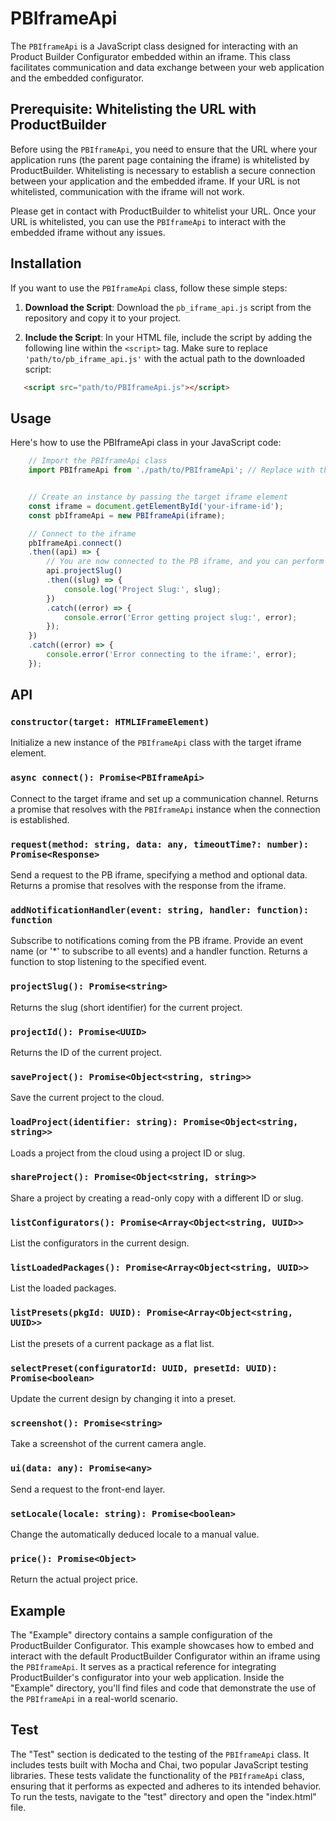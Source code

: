 # PBIframeApi

The `PBIframeApi` is a JavaScript class designed for interacting with an Product Builder Configurator embedded within an iframe. This class facilitates communication and data exchange between your web application and the embedded configurator.


## Prerequisite: Whitelisting the URL with ProductBuilder

Before using the `PBIframeApi`, you need to ensure that the URL where your application runs (the parent page containing the iframe) is whitelisted by ProductBuilder. Whitelisting is necessary to establish a secure connection between your application and the embedded iframe. If your URL is not whitelisted, communication with the iframe will not work.

Please get in contact with ProductBuilder to whitelist your URL. Once your URL is whitelisted, you can use the `PBIframeApi` to interact with the embedded iframe without any issues.


## Installation

If you want to use the `PBIframeApi` class, follow these simple steps:

1. **Download the Script**: Download the `pb_iframe_api.js` script from the repository and copy it to your project.

2. **Include the Script**: In your HTML file, include the script by adding the following line within the `<script>` tag. Make sure to replace `'path/to/pb_iframe_api.js'` with the actual path to the downloaded script:

```html
   <script src="path/to/PBIframeApi.js"></script>
```

## Usage

Here's how to use the PBIframeApi class in your JavaScript code:


```javascript
	// Import the PBIframeApi class
	import PBIframeApi from './path/to/PBIframeApi'; // Replace with the actual path


	// Create an instance by passing the target iframe element
	const iframe = document.getElementById('your-iframe-id');
	const pbIframeApi = new PBIframeApi(iframe);

	// Connect to the iframe
	pbIframeApi.connect()
	.then((api) => {
		// You are now connected to the PB iframe, and you can perform actions
		api.projectSlug()
		.then((slug) => {
			console.log('Project Slug:', slug);
		})
		.catch((error) => {
			console.error('Error getting project slug:', error);
		});
	})
	.catch((error) => {
		console.error('Error connecting to the iframe:', error);
	});

```

## API

### `constructor(target: HTMLIFrameElement)`

Initialize a new instance of the `PBIframeApi` class with the target iframe element.

### `async connect(): Promise<PBIframeApi>`

Connect to the target iframe and set up a communication channel. Returns a promise that resolves with the `PBIframeApi` instance when the connection is established.

### `request(method: string, data: any, timeoutTime?: number): Promise<Response>`

Send a request to the PB iframe, specifying a method and optional data. Returns a promise that resolves with the response from the iframe.

### `addNotificationHandler(event: string, handler: function): function`

Subscribe to notifications coming from the PB iframe. Provide an event name (or '*' to subscribe to all events) and a handler function. Returns a function to stop listening to the specified event.

### `projectSlug(): Promise<string>`
Returns the slug (short identifier) for the current project.

### `projectId(): Promise<UUID>`
Returns the ID of the current project.

### `saveProject(): Promise<Object<string, string>>`
Save the current project to the cloud.

### `loadProject(identifier: string): Promise<Object<string, string>>`
Loads a project from the cloud using a project ID or slug.

### `shareProject(): Promise<Object<string, string>>`
Share a project by creating a read-only copy with a different ID or slug.

### `listConfigurators(): Promise<Array<Object<string, UUID>>`
List the configurators in the current design.

### `listLoadedPackages(): Promise<Array<Object<string, UUID>>`
List the loaded packages.

### `listPresets(pkgId: UUID): Promise<Array<Object<string, UUID>>`
List the presets of a current package as a flat list.

### `selectPreset(configuratorId: UUID, presetId: UUID): Promise<boolean>`
Update the current design by changing it into a preset.

### `screenshot(): Promise<string>`
Take a screenshot of the current camera angle.

### `ui(data: any): Promise<any>`
Send a request to the front-end layer.

### `setLocale(locale: string): Promise<boolean>`
Change the automatically deduced locale to a manual value.

### `price(): Promise<Object>`
Return the actual project price.


## Example

The "Example" directory contains a sample configuration of the ProductBuilder Configurator. This example showcases how to embed and interact with the default ProductBuilder Configurator within an iframe using the `PBIframeApi`. It serves as a practical reference for integrating ProductBuilder's configurator into your web application. Inside the "Example" directory, you'll find files and code that demonstrate the use of the `PBIframeApi` in a real-world scenario.
 

## Test

The "Test" section is dedicated to the testing of the `PBIframeApi` class. It includes tests built with Mocha and Chai, two popular JavaScript testing libraries. These tests validate the functionality of the `PBIframeApi` class, ensuring that it performs as expected and adheres to its intended behavior. To run the tests, navigate to the "test" directory and open the "index.html" file.

